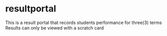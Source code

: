 # resultportal
This is a result portal that records students performance for three(3) terms
Results can only be viewed with a scratch card
